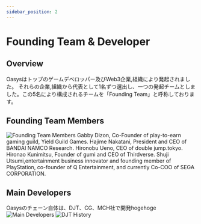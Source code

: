 ```yaml
---
sidebar_position: 2
---
```


# Founding Team & Developer
## Overview
Oasysはトップのゲームデベロッパー及びWeb3企業,組織により発起されました。
それらの企業,組織から代表として1名ずつ選出し、一つの発起チームとしました。この5名により構成されるチームを「Founding Team」と呼称しております。
## Founding Team Members
![Founding Team Members](/img/docs/founding/founding-team.png)
Gabby Dizon, Co-Founder of play-to-earn gaming guild, Yield Guild Games.
Hajime Nakatani, President and CEO of BANDAI NAMCO Research.
Hironobu Ueno, CEO of double jump.tokyo.
Hironao Kunimitsu, Founder of gumi and CEO of Thirdverse.
Shuji Utsumi,entertainment business innovator and founding member of PlayStation, co-founder of Q Entertainment, and currently Co-COO of SEGA CORPORATION.
## Main Developers
Oasysのチェーン自体は、DJT、CG、MCH社で開発hogehoge
![Main Developers](/img/docs/founding/main-developers.png)
![DJT History](/img/docs/founding/DJT-history.png)

